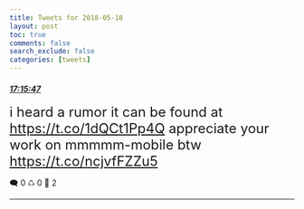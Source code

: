 ```yaml
---
title: Tweets for 2018-05-18
layout: post
toc: true
comments: false
search_exclude: false
categories: [tweets]
---
```



#### <a href = "https://twitter.com/deepfates/status/997616768590823424">*17:15:47*</a>

<font size="5">i heard a rumor it can be found at  https://t.co/1dQCt1Pp4Q  appreciate your work on mmmmm-mobile btw  https://t.co/ncjvfFZZu5</font>



🗨️ 0 ♺ 0 🤍  2   

---
    
            

